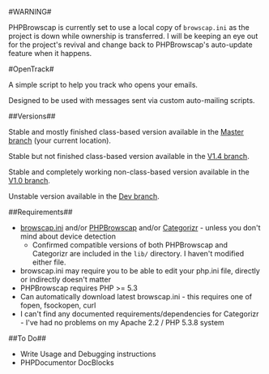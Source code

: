 #WARNING#

PHPBrowscap is currently set to use a local copy of `browscap.ini` as the project is down while ownership is transferred. I will be keeping an eye out for the project's revival and change back to PHPBrowscap's auto-update feature when it happens.

#OpenTrack#

A simple script to help you track who opens your emails.

Designed to be used with messages sent via custom auto-mailing scripts.

##Versions##

Stable and mostly finished class-based version available in the [Master branch](https://github.com/Ultrabenosaurus/OpenTrack/) (your current location).

Stable but not finished class-based version available in the [V1.4 branch](https://github.com/Ultrabenosaurus/OpenTrack/tree/V1.4).

Stable and completely working non-class-based version available in the [V1.0 branch](https://github.com/Ultrabenosaurus/OpenTrack/tree/V1.0).

Unstable version available in the [Dev branch](https://github.com/Ultrabenosaurus/OpenTrack/tree/dev).

##Requirements##

* [browscap.ini](http://php.net/manual/en/function.get-browser.php) and/or [PHPBrowscap](https://github.com/GaretJax/phpbrowscap) and/or [Categorizr](https://github.com/bjankord/Categorizr) - unless you don't mind about device detection
  * Confirmed compatible versions of both PHPBrowscap and Categorizr are included in the `lib/` directory. I haven't modified either file.
* browscap.ini may require you to be able to edit your php.ini file, directly or indirectly doesn't matter
*  PHPBrowscap requires PHP >= 5.3
  * Can automatically download latest browscap.ini - this requires one of fopen, fsockopen, curl
* I can't find any documented requirements/dependencies for Categorizr - I've had no problems on my Apache 2.2 / PHP 5.3.8 system

##To Do##

* Write Usage and Debugging instructions
* PHPDocumentor DocBlocks